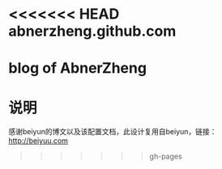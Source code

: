 <<<<<<< HEAD
abnerzheng.github.com
=====================

blog of AbnerZheng
=======
# 说明

感谢beiyun的博文以及该配置文档，此设计复用自beiyun，链接：<http://beiyuu.com>
>>>>>>> gh-pages
